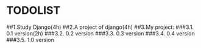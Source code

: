 # TODOLIST

##1.Study Django(4h)
##2.A project of django(4h)
##3.My project:
###3.1. 0.1 version(2h)
###3.2. 0.2 version
###3.3. 0.3 version
###3.4. 0.4 version
###3.5. 1.0 version

